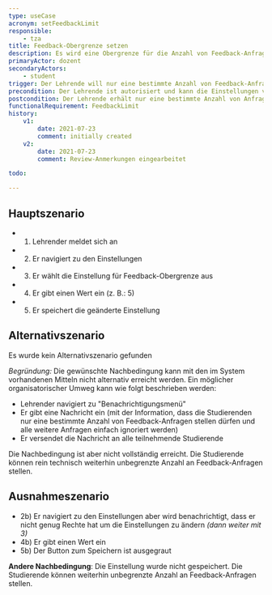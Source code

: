 ```yaml
---
type: useCase
acronym: setFeedbackLimit
responsible: 
    - tza
title: Feedback-Obergrenze setzen
description: Es wird eine Obergrenze für die Anzahl von Feedback-Anfragen gesetzt, sodass die Studierende diese nicht überschreiten können. Dadurch wird das Risiko vermieden, dass die Studierenden durch Feedback vollständige Lösung erfragen
primaryActor: dozent
secondaryActors:
    - student
trigger: Der Lehrende will nur eine bestimmte Anzahl von Feedback-Anfragen erhalten
precondition: Der Lehrende ist autorisiert und kann die Einstellungen vornehmen
postcondition: Der Lehrende erhält nur eine bestimmte Anzahl von Anfragen und die Studierenden können nun nur eine bestimmte Anzahl an Feedback-Anfragen stellen.
functionalRequirement: FeedbackLimit
history:
    v1:
        date: 2021-07-23
        comment: initially created
    v2:
        date: 2021-07-23
        comment: Review-Anmerkungen eingearbeitet

todo:

---
```


## Hauptszenario

* 1) Lehrender meldet sich an
* 2) Er navigiert zu den Einstellungen
* 3) Er wählt die Einstellung für Feedback-Obergrenze aus
* 4) Er gibt einen Wert ein (z. B.: 5)    
* 5) Er speichert die geänderte Einstellung


## Alternativszenario

Es wurde kein Alternativszenario gefunden

*Begründung:*
Die gewünschte Nachbedingung kann mit den im System vorhandenen Mitteln nicht alternativ erreicht werden.
Ein möglicher organisatorischer Umweg kann wie folgt beschrieben werden:
* Lehrender navigiert zu "Benachrichtigungsmenü"
* Er gibt eine Nachricht ein (mit der Information, dass die Studierenden nur eine bestimmte Anzahl von Feedback-Anfragen stellen dürfen und alle weitere Anfragen einfach ignoriert werden)
* Er versendet die Nachricht an alle teilnehmende Studierende

Die Nachbedingung ist aber nicht vollständig erreicht. Die Studierende können rein technisch weiterhin unbegrenzte Anzahl an Feedback-Anfragen stellen. 

## Ausnahmeszenario 

* 2b) Er navigiert zu den Einstellungen aber wird benachrichtigt, dass er nicht genug Rechte hat um die Einstellungen zu ändern *(dann weiter mit 3)*
* 4b) Er gibt einen Wert ein 
* 5b) Der Button zum Speichern ist ausgegraut

**Andere Nachbedingung**: Die Einstellung wurde nicht gespeichert. Die Studierende können weiterhin unbegrenzte Anzahl an Feedback-Anfragen stellen.
